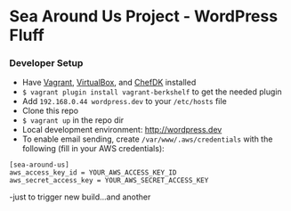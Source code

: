 # Sea Around Us Project - WordPress Fluff

### Developer Setup
- Have [Vagrant](http://www.vagrantup.com/), [VirtualBox](https://www.virtualbox.org/), and [ChefDK](https://downloads.chef.io/chef-dk/) installed
- `$ vagrant plugin install vagrant-berkshelf` to get the needed plugin
- Add `192.168.0.44 wordpress.dev` to your `/etc/hosts` file
- Clone this repo
- `$ vagrant up` in the repo dir
- Local development environment: http://wordpress.dev
- To enable email sending, create `/var/www/.aws/credentials` with the following (fill in your AWS credentials):
```
[sea-around-us]
aws_access_key_id = YOUR_AWS_ACCESS_KEY_ID
aws_secret_access_key = YOUR_AWS_SECRET_ACCESS_KEY
```
-just to trigger new build...and another
